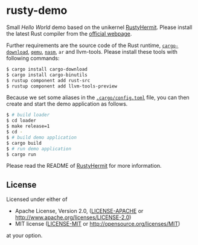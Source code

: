 # rusty-demo

Small *Hello World* demo based on the unikernel [RustyHermit](https://github.com/hermitcore/libhermit-rs).
Please install the latest Rust compiler from the [official webpage](https://www.rust-lang.org/).

Further requirements are the source code of the Rust runtime, [`cargo-download`](https://crates.io/crates/cargo-download), [`qemu`](https://www.qemu.org), [`nasm`](https://www.nasm.us/), `ar` and llvm-tools.
Please install these tools with following commands:

```sh
$ cargo install cargo-download
$ cargo install cargo-binutils
$ rustup component add rust-src
$ rustup component add llvm-tools-preview
```

Because we set some aliases in the [`.cargo/config.toml`](https://github.com/hermitcore/rusty-demo/blob/master/.cargo/config.toml) file, you can then create and start the demo application as follows.
```sh
$ # build loader
$ cd loader
$ make release=1
$ cd -
$ # build demo application
$ cargo build
$ # run demo application
$ cargo run
```

Please read the README of [RustyHermit](https://github.com/hermitcore/libhermit-rs) for more information.

## License

Licensed under either of

* Apache License, Version 2.0, ([LICENSE-APACHE](LICENSE-APACHE) or http://www.apache.org/licenses/LICENSE-2.0)
* MIT license ([LICENSE-MIT](LICENSE-MIT) or http://opensource.org/licenses/MIT)

at your option.
